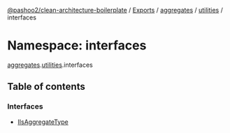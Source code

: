[@pashoo2/clean-architecture-boilerplate](../README.md) / [Exports](../modules.md) / [aggregates](aggregates.md) / [utilities](aggregates.utilities.md) / interfaces

# Namespace: interfaces

[aggregates](aggregates.md).[utilities](aggregates.utilities.md).interfaces

## Table of contents

### Interfaces

- [IIsAggregateType](../interfaces/aggregates.utilities.interfaces.iisaggregatetype.md)
